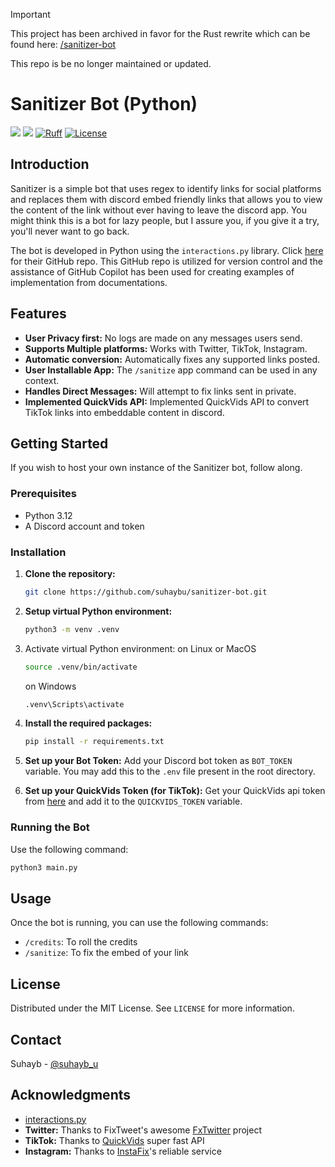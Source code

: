 > [!IMPORTANT]
> This project has been archived in favor for the Rust rewrite which can be found here: [/sanitizer-bot](https://github.com/suhaybu/sanitizer-bot)
> 
> This repo is be no longer maintained or updated.

# Sanitizer Bot (Python)

[![](https://img.shields.io/pypi/v/discord-py-interactions.svg?label=Interactions.py&logo=pypi)](https://github.com/interactions-py/interactions.py)
![](https://img.shields.io/badge/Python-3.12+-1081c1?logo=python)
[![Ruff](https://img.shields.io/endpoint?url=https://raw.githubusercontent.com/astral-sh/ruff/main/assets/badge/v2.json)](https://github.com/astral-sh/ruff)
[![License](https://img.shields.io/badge/license-CC0_1.0-v1)](https://github.com/Suhaybu/Sanitizer-bot/blob/main/LICENSE)


## Introduction

Sanitizer is a simple bot that uses regex to identify links for social platforms and replaces them with discord embed friendly links that allows you to view the content of the link without ever having to leave the discord app. You might think this is a bot for lazy people, but I assure you, if you give it a try, you'll never want to go back.

The bot is developed in Python using the `interactions.py` library. Click [here](https://github.com/interactions-py/interactions.py) for their GitHub repo. This GitHub repo is utilized for version control and the assistance of GitHub Copilot has been used for creating examples of implementation from documentations.


## Features

-   **User Privacy first:** No logs are made on any messages users send.
-   **Supports Multiple platforms:** Works with Twitter, TikTok, Instagram.
-   **Automatic conversion:** Automatically fixes any supported links posted.
-   **User Installable App:** The `/sanitize` app command can be used in any context.
-   **Handles Direct Messages:** Will attempt to fix links sent in private.
-   **Implemented QuickVids API:** Implemented QuickVids API to convert TikTok links into embeddable content in discord.

## Getting Started

If you wish to host your own instance of the Sanitizer bot, follow along.

### Prerequisites

-   Python 3.12
-   A Discord account and token

### Installation

1. **Clone the repository:**
    ```bash
    git clone https://github.com/suhaybu/sanitizer-bot.git
    ```
2. **Setup virtual Python environment:**
    ```bash
    python3 -m venv .venv
    ```
3. Activate virtual Python environment:
   on Linux or MacOS
    ```bash
    source .venv/bin/activate
    ```
    on Windows
    ```bash
    .venv\Scripts\activate
    ```
3. **Install the required packages:**
    ```bash
    pip install -r requirements.txt
    ```
4. **Set up your Bot Token:**
   Add your Discord bot token as `BOT_TOKEN` variable. You may add this to the `.env` file present in the root directory.

5. **Set up your QuickVids Token (for TikTok):**
	Get your QuickVids api token from [here](https://quickvids.win/dashboard/me) and add it to the `QUICKVIDS_TOKEN` variable.

### Running the Bot

Use the following command:

```bash
python3 main.py
```

## Usage

Once the bot is running, you can use the following commands:

-   `/credits`: To roll the credits
-   `/sanitize`: To fix the embed of your link

## License

Distributed under the MIT License. See `LICENSE` for more information.

## Contact

Suhayb - [@suhayb_u](https://twitter.com/suhayb_u)


## Acknowledgments
-   [interactions.py](https://github.com/interactions-py/interactions.py)
-   **Twitter:** Thanks to FixTweet's awesome [FxTwitter](https://github.com/FixTweet/FxTwitter) project
-   **TikTok:** Thanks to [QuickVids](https://quickvids.app/) super fast API
-   **Instagram:** Thanks to [InstaFix](https://github.com/Wikidepia/InstaFix)'s reliable service
